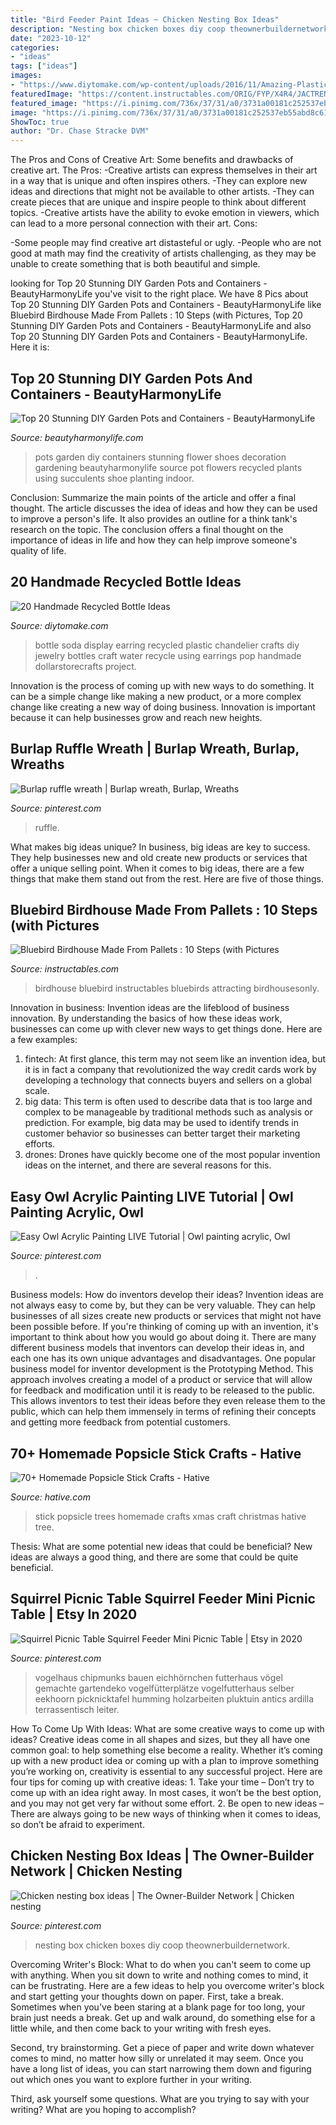 ```yaml
---
title: "Bird Feeder Paint Ideas ~ Chicken Nesting Box Ideas"
description: "Nesting box chicken boxes diy coop theownerbuildernetwork"
date: "2023-10-12"
categories:
- "ideas"
tags: ["ideas"]
images:
- "https://www.diytomake.com/wp-content/uploads/2016/11/Amazing-Plastic-Soda-Bottle-Chandelier.jpg"
featuredImage: "https://content.instructables.com/ORIG/FYP/X4R4/JACTRENQ/FYPX4R4JACTRENQ.jpg?frame=1"
featured_image: "https://i.pinimg.com/736x/37/31/a0/3731a00181c252537eb55abd8c61cbb1--ruffles-burlap.jpg"
image: "https://i.pinimg.com/736x/37/31/a0/3731a00181c252537eb55abd8c61cbb1--ruffles-burlap.jpg"
ShowToc: true
author: "Dr. Chase Stracke DVM"
---
```



The Pros and Cons of Creative Art: Some benefits and drawbacks of creative art.
The Pros: 
-Creative artists can express themselves in their art in a way that is unique and often inspires others. 
-They can explore new ideas and directions that might not be available to other artists. 
-They can create pieces that are unique and inspire people to think about different topics. 
-Creative artists have the ability to evoke emotion in viewers, which can lead to a more personal connection with their art. 
Cons:


-Some people may find creative art distasteful or ugly. 
-People who are not good at math may find the creativity of artists challenging, as they may be unable to create something that is both beautiful and simple.

	

		
looking for Top 20 Stunning DIY Garden Pots and Containers - BeautyHarmonyLife you've visit to the right place. We have 8 Pics about Top 20 Stunning DIY Garden Pots and Containers - BeautyHarmonyLife like Bluebird Birdhouse Made From Pallets : 10 Steps (with Pictures, Top 20 Stunning DIY Garden Pots and Containers - BeautyHarmonyLife and also Top 20 Stunning DIY Garden Pots and Containers - BeautyHarmonyLife. Here it is:
		
    
## Top 20 Stunning DIY Garden Pots And Containers - BeautyHarmonyLife

<img loading=lazy src="https://beautyharmonylife.com/wp-content/uploads/2014/03/Gardening-Flower-Pots-Decoration-Ideas-with-shoes.jpg" onerror="this.onerror=null;this.src='https://tse2.mm.bing.net/th?id=OIP.Xkih-Qc1nAwsD6QrN0CIeAHaFi&amp;pid=15.1';" alt="Top 20 Stunning DIY Garden Pots and Containers - BeautyHarmonyLife">

_Source: beautyharmonylife.com_

>pots garden diy containers stunning flower shoes decoration gardening beautyharmonylife source pot flowers recycled plants using succulents shoe planting indoor. 

	

Conclusion: Summarize the main points of the article and offer a final thought.
The article discusses the idea of ideas and how they can be used to improve a person's life. It also provides an outline for a think tank's research on the topic. The conclusion offers a final thought on the importance of ideas in life and how they can help improve someone's quality of life.

    
## 20 Handmade Recycled Bottle Ideas

<img loading=lazy src="https://www.diytomake.com/wp-content/uploads/2016/11/Amazing-Plastic-Soda-Bottle-Chandelier.jpg" onerror="this.onerror=null;this.src='https://tse1.mm.bing.net/th?id=OIP.8b76ezcOLxqmaV_JUcaFpQHaNu&amp;pid=15.1';" alt="20 Handmade Recycled Bottle Ideas">

_Source: diytomake.com_

>bottle soda display earring recycled plastic chandelier crafts diy jewelry bottles craft water recycle using earrings pop handmade dollarstorecrafts project. 

	

Innovation is the process of coming up with new ways to do something. It can be a simple change like making a new product, or a more complex change like creating a new way of doing business. Innovation is important because it can help businesses grow and reach new heights.

    
## Burlap Ruffle Wreath | Burlap Wreath, Burlap, Wreaths

<img loading=lazy src="https://i.pinimg.com/736x/37/31/a0/3731a00181c252537eb55abd8c61cbb1--ruffles-burlap.jpg" onerror="this.onerror=null;this.src='https://tse3.mm.bing.net/th?id=OIP.44uc_Mh5ITp5nT2FOoJJLgHaNK&amp;pid=15.1';" alt="Burlap ruffle wreath | Burlap wreath, Burlap, Wreaths">

_Source: pinterest.com_

>ruffle. 

	

What makes big ideas unique?
In business, big ideas are key to success. They help businesses new and old create new products or services that offer a unique selling point. When it comes to big ideas, there are a few things that make them stand out from the rest. Here are five of those things.

    
## Bluebird Birdhouse Made From Pallets : 10 Steps (with Pictures

<img loading=lazy src="https://content.instructables.com/ORIG/FYP/X4R4/JACTRENQ/FYPX4R4JACTRENQ.jpg?frame=1" onerror="this.onerror=null;this.src='https://tse2.mm.bing.net/th?id=OIP.BwPH5ur7C17RrLam7leCDAHaGL&amp;pid=15.1';" alt="Bluebird Birdhouse Made From Pallets : 10 Steps (with Pictures">

_Source: instructables.com_

>birdhouse bluebird instructables bluebirds attracting birdhousesonly. 

	

Innovation in business:
Invention ideas are the lifeblood of business innovation. By understanding the basics of how these ideas work, businesses can come up with clever new ways to get things done. Here are a few examples: 
1. fintech: At first glance, this term may not seem like an invention idea, but it is in fact a company that revolutionized the way credit cards work by developing a technology that connects buyers and sellers on a global scale.
2. big data: This term is often used to describe data that is too large and complex to be manageable by traditional methods such as analysis or prediction. For example, big data may be used to identify trends in customer behavior so businesses can better target their marketing efforts. 
3. drones: Drones have quickly become one of the most popular invention ideas on the internet, and there are several reasons for this.

    
## Easy Owl Acrylic Painting LIVE Tutorial | Owl Painting Acrylic, Owl

<img loading=lazy src="https://i.pinimg.com/736x/22/b4/b1/22b4b1618d31cf0bb2ce814095acf05b.jpg" onerror="this.onerror=null;this.src='https://tse1.mm.bing.net/th?id=OIP.R-NOe6Tjq2rLhRiKH5XIkQHaEK&amp;pid=15.1';" alt="Easy Owl Acrylic Painting LIVE Tutorial | Owl painting acrylic, Owl">

_Source: pinterest.com_

>. 

	

Business models: How do inventors develop their ideas?
Invention ideas are not always easy to come by, but they can be very valuable. They can help businesses of all sizes create new products or services that might not have been possible before. If you're thinking of coming up with an invention, it's important to think about how you would go about doing it. There are many different business models that inventors can develop their ideas in, and each one has its own unique advantages and disadvantages.
One popular business model for inventor development is the Prototyping Method. This approach involves creating a model of a product or service that will allow for feedback and modification until it is ready to be released to the public. This allows inventors to test their ideas before they even release them to the public, which can help them immensely in terms of refining their concepts and getting more feedback from potential customers.

    
## 70+ Homemade Popsicle Stick Crafts - Hative

<img loading=lazy src="http://hative.com/wp-content/uploads/2014/03/popsicle-stick-crafts/32-homemade-stick-xmas-trees.jpg" onerror="this.onerror=null;this.src='https://tse2.mm.bing.net/th?id=OIP.JZRz7CxAiLv8Bw2krOikDgHaEn&amp;pid=15.1';" alt="70+ Homemade Popsicle Stick Crafts - Hative">

_Source: hative.com_

>stick popsicle trees homemade crafts xmas craft christmas hative tree. 

	

Thesis: What are some potential new ideas that could be beneficial?
New ideas are always a good thing, and there are some that could be quite beneficial.

    
## Squirrel Picnic Table Squirrel Feeder Mini Picnic Table | Etsy In 2020

<img loading=lazy src="https://i.pinimg.com/736x/7e/02/df/7e02df6527484bbb623283b67d2a2280.jpg" onerror="this.onerror=null;this.src='https://tse2.mm.bing.net/th?id=OIP.i2kmnnJJ3YrEOtilQwavjQHaJw&amp;pid=15.1';" alt="Squirrel Picnic Table Squirrel Feeder Mini Picnic Table | Etsy in 2020">

_Source: pinterest.com_

>vogelhaus chipmunks bauen eichhörnchen futterhaus vögel gemachte gartendeko vogelfütterplätze vogelfutterhaus selber eekhoorn picknicktafel humming holzarbeiten pluktuin antics ardilla terrassentisch leiter. 

	

How To Come Up With Ideas: What are some creative ways to come up with ideas?
Creative ideas come in all shapes and sizes, but they all have one common goal: to help something else become a reality. Whether it’s coming up with a new product idea or coming up with a plan to improve something you’re working on, creativity is essential to any successful project. Here are four tips for coming up with creative ideas: 1. Take your time – Don’t try to come up with an idea right away. In most cases, it won’t be the best option, and you may not get very far without some effort. 2. Be open to new ideas – There are always going to be new ways of thinking when it comes to ideas, so don’t be afraid to experiment. 
    
## Chicken Nesting Box Ideas | The Owner-Builder Network | Chicken Nesting

<img loading=lazy src="https://i.pinimg.com/736x/bb/0b/b5/bb0bb504869fd0a05d5ecd54c1a6df2c.jpg" onerror="this.onerror=null;this.src='https://tse4.mm.bing.net/th?id=OIP.TTi0i-pjVyxokuEND1s3SAHaLH&amp;pid=15.1';" alt="Chicken nesting box ideas | The Owner-Builder Network | Chicken nesting">

_Source: pinterest.com_

>nesting box chicken boxes diy coop theownerbuildernetwork. 

	

Overcoming Writer's Block: What to do when you can't seem to come up with anything.
When you sit down to write and nothing comes to mind, it can be frustrating. Here are a few ideas to help you overcome writer's block and start getting your thoughts down on paper.
First, take a break. Sometimes when you've been staring at a blank page for too long, your brain just needs a break. Get up and walk around, do something else for a little while, and then come back to your writing with fresh eyes.

Second, try brainstorming. Get a piece of paper and write down whatever comes to mind, no matter how silly or unrelated it may seem. Once you have a long list of ideas, you can start narrowing them down and figuring out which ones you want to explore further in your writing.

Third, ask yourself some questions. What are you trying to say with your writing? What are you hoping to accomplish?

